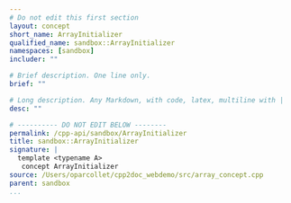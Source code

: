 ```yaml
---
# Do not edit this first section
layout: concept
short_name: ArrayInitializer
qualified_name: sandbox::ArrayInitializer
namespaces: [sandbox]
includer: ""

# Brief description. One line only.
brief: ""

# Long description. Any Markdown, with code, latex, multiline with |
desc: ""

# ---------- DO NOT EDIT BELOW --------
permalink: /cpp-api/sandbox/ArrayInitializer
title: sandbox::ArrayInitializer
signature: |
  template <typename A>
   concept ArrayInitializer
source: /Users/oparcollet/cpp2doc_webdemo/src/array_concept.cpp
parent: sandbox
...
```


